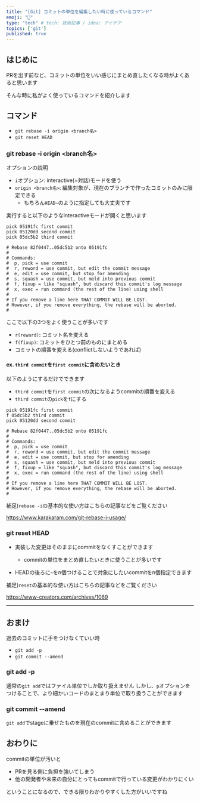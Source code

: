 ```yaml
---
title: "[Git] コミットの単位を編集したい時に使っているコマンド"
emoji: "🧹"
type: "tech" # tech: 技術記事 / idea: アイデア
topics: ['git']
published: true
---
```


## はじめに

PRを出す前など、コミットの単位をいい感じにまとめ直したくなる時がよくあると思います

そんな時に私がよく使っているコマンドを紹介します

## コマンド

- `git rebase -i origin <branch名>`
- `git reset HEAD`

### git rebase -i origin <branch名>

オプションの説明
- `i`オプション: interactive(=対話)モードを使う
- `origin <branch名>`: 編集対象が、現在のブランチで作ったコミットのみに限定できる
  - もちろん`HEAD~`のように指定しても大丈夫です

実行すると以下のようなinteractiveモードが開くと思います

```sh:interactiveモード
pick 05191fc first commit
pick 05120dd second commit
pick 05dc5b2 third commit

# Rebase 82f0447..05dc5b2 onto 05191fc
#
# Commands:
#  p, pick = use commit
#  r, reword = use commit, but edit the commit message
#  e, edit = use commit, but stop for amending
#  s, squash = use commit, but meld into previous commit
#  f, fixup = like "squash", but discard this commit's log message
#  x, exec = run command (the rest of the line) using shell
#
# If you remove a line here THAT COMMIT WILL BE LOST.
# However, if you remove everything, the rebase will be aborted.
#
```

ここで以下の3つをよく使うことが多いです

- `r(reward)`: コミット名を変える
- `f(fixup)`: コミットをひとつ前のものにまとめる
- コミットの順番を変える(conflictしないようであれば)

#### ex. `third commit`を`first commit`に含めたいとき

以下のようにするだけでできます

- `third commit`を`first commit`の次になるようcommitの順番を変える
- `third commit`の`pick`を`f`にする

```sh:interactiveモード
pick 05191fc first commit
f 05dc5b2 third commit
pick 05120dd second commit

# Rebase 82f0447..05dc5b2 onto 05191fc
#
# Commands:
#  p, pick = use commit
#  r, reword = use commit, but edit the commit message
#  e, edit = use commit, but stop for amending
#  s, squash = use commit, but meld into previous commit
#  f, fixup = like "squash", but discard this commit's log message
#  x, exec = run command (the rest of the line) using shell
#
# If you remove a line here THAT COMMIT WILL BE LOST.
# However, if you remove everything, the rebase will be aborted.
#
```

補足)`rebase -i`の基本的な使い方はこちらの記事などをご覧ください

https://www.karakaram.com/git-rebase-i-usage/

### git reset HEAD

- 実装した変更はそのままにcommitをなくすことができます
  - commitの単位をまとめ直したいときに使うことが多いです

- HEADの後ろに`~`をn個つけることで対象にしたいcommitをn個指定できます

補足)`reset`の基本的な使い方はこちらの記事などをご覧ください

https://www-creators.com/archives/1069

---

## おまけ

過去のコミットに手をつけなくていい時

- `git add -p`
- `git commit --amend`

### git add -p

通常の`git add`ではファイル単位でしか取り扱えません
しかし、`p`オプションをつけることで、より細かいコードのまとまり単位で取り扱うことができます

### git commit --amend

`git add`でstageに乗せたものを現在のcommitに含めることができます

## おわりに

commitの単位が汚いと
- PRを見る側に負担を強いてしまう
- 他の開発者や未来の自分にとってもcommitで行っている変更がわかりにくい

ということになるので、できる限りわかりやすくした方がいいですね


